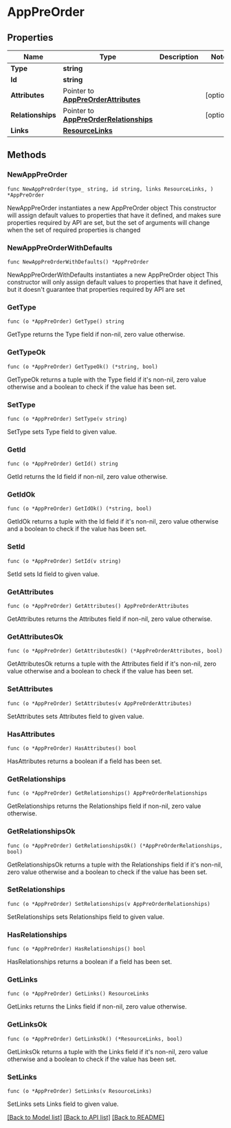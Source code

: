 # AppPreOrder

## Properties

Name | Type | Description | Notes
------------ | ------------- | ------------- | -------------
**Type** | **string** |  | 
**Id** | **string** |  | 
**Attributes** | Pointer to [**AppPreOrderAttributes**](AppPreOrderAttributes.md) |  | [optional] 
**Relationships** | Pointer to [**AppPreOrderRelationships**](AppPreOrderRelationships.md) |  | [optional] 
**Links** | [**ResourceLinks**](ResourceLinks.md) |  | 

## Methods

### NewAppPreOrder

`func NewAppPreOrder(type_ string, id string, links ResourceLinks, ) *AppPreOrder`

NewAppPreOrder instantiates a new AppPreOrder object
This constructor will assign default values to properties that have it defined,
and makes sure properties required by API are set, but the set of arguments
will change when the set of required properties is changed

### NewAppPreOrderWithDefaults

`func NewAppPreOrderWithDefaults() *AppPreOrder`

NewAppPreOrderWithDefaults instantiates a new AppPreOrder object
This constructor will only assign default values to properties that have it defined,
but it doesn't guarantee that properties required by API are set

### GetType

`func (o *AppPreOrder) GetType() string`

GetType returns the Type field if non-nil, zero value otherwise.

### GetTypeOk

`func (o *AppPreOrder) GetTypeOk() (*string, bool)`

GetTypeOk returns a tuple with the Type field if it's non-nil, zero value otherwise
and a boolean to check if the value has been set.

### SetType

`func (o *AppPreOrder) SetType(v string)`

SetType sets Type field to given value.


### GetId

`func (o *AppPreOrder) GetId() string`

GetId returns the Id field if non-nil, zero value otherwise.

### GetIdOk

`func (o *AppPreOrder) GetIdOk() (*string, bool)`

GetIdOk returns a tuple with the Id field if it's non-nil, zero value otherwise
and a boolean to check if the value has been set.

### SetId

`func (o *AppPreOrder) SetId(v string)`

SetId sets Id field to given value.


### GetAttributes

`func (o *AppPreOrder) GetAttributes() AppPreOrderAttributes`

GetAttributes returns the Attributes field if non-nil, zero value otherwise.

### GetAttributesOk

`func (o *AppPreOrder) GetAttributesOk() (*AppPreOrderAttributes, bool)`

GetAttributesOk returns a tuple with the Attributes field if it's non-nil, zero value otherwise
and a boolean to check if the value has been set.

### SetAttributes

`func (o *AppPreOrder) SetAttributes(v AppPreOrderAttributes)`

SetAttributes sets Attributes field to given value.

### HasAttributes

`func (o *AppPreOrder) HasAttributes() bool`

HasAttributes returns a boolean if a field has been set.

### GetRelationships

`func (o *AppPreOrder) GetRelationships() AppPreOrderRelationships`

GetRelationships returns the Relationships field if non-nil, zero value otherwise.

### GetRelationshipsOk

`func (o *AppPreOrder) GetRelationshipsOk() (*AppPreOrderRelationships, bool)`

GetRelationshipsOk returns a tuple with the Relationships field if it's non-nil, zero value otherwise
and a boolean to check if the value has been set.

### SetRelationships

`func (o *AppPreOrder) SetRelationships(v AppPreOrderRelationships)`

SetRelationships sets Relationships field to given value.

### HasRelationships

`func (o *AppPreOrder) HasRelationships() bool`

HasRelationships returns a boolean if a field has been set.

### GetLinks

`func (o *AppPreOrder) GetLinks() ResourceLinks`

GetLinks returns the Links field if non-nil, zero value otherwise.

### GetLinksOk

`func (o *AppPreOrder) GetLinksOk() (*ResourceLinks, bool)`

GetLinksOk returns a tuple with the Links field if it's non-nil, zero value otherwise
and a boolean to check if the value has been set.

### SetLinks

`func (o *AppPreOrder) SetLinks(v ResourceLinks)`

SetLinks sets Links field to given value.



[[Back to Model list]](../README.md#documentation-for-models) [[Back to API list]](../README.md#documentation-for-api-endpoints) [[Back to README]](../README.md)



